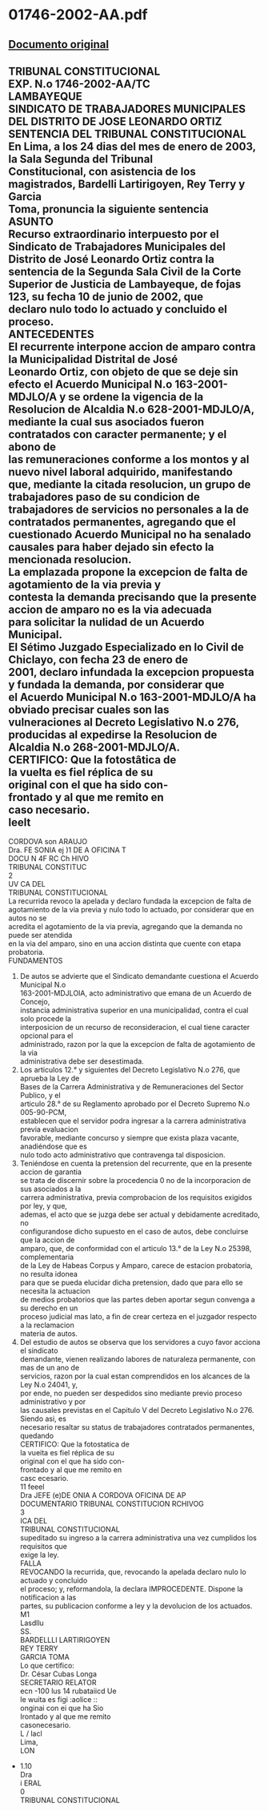 
01746-2002-AA.pdf
=================
  
[Documento original](https://tc.gob.pe/jurisprudencia/2003/01746-2002-AA.pdf)  
---  
TRIBUNAL CONSTITUCIONAL  
EXP. N.o 1746-2002-AA/TC  
LAMBAYEQUE  
SINDICATO DE TRABAJADORES MUNICIPALES  
DEL DISTRITO DE JOSE LEONARDO ORTIZ  
SENTENCIA DEL TRIBUNAL CONSTITUCIONAL  
En Lima, a los 24 dias del mes de enero de 2003, la Sala Segunda del Tribunal  
Constitucional, con asistencia de los magistrados, Bardelli Lartirigoyen, Rey Terry y Garcia  
Toma, pronuncia la siguiente sentencia  
ASUNTO  
Recurso extraordinario interpuesto por el Sindicato de Trabajadores Municipales del  
Distrito de José Leonardo Ortiz contra la sentencia de la Segunda Sala Civil de la Corte  
Superior de Justicia de Lambayeque, de fojas 123, su fecha 10 de junio de 2002, que  
declaro nulo todo lo actuado y concluido el proceso.  
ANTECEDENTES  
El recurrente interpone accion de amparo contra la Municipalidad Distrital de José  
Leonardo Ortiz, con objeto de que se deje sin efecto el Acuerdo Municipal N.o 163-2001-  
MDJLO/A y se ordene la vigencia de la Resolucion de Alcaldia N.o 628-2001-MDJLO/A,  
mediante la cual sus asociados fueron contratados con caracter permanente; y el abono de  
las remuneraciones conforme a los montos y al nuevo nivel laboral adquirido, manifestando  
que, mediante la citada resolucion, un grupo de trabajadores paso de su condicion de  
trabajadores de servicios no personales a la de contratados permanentes, agregando que el  
cuestionado Acuerdo Municipal no ha senalado causales para haber dejado sin efecto la  
mencionada resolucion.  
La emplazada propone la excepcion de falta de agotamiento de la via previa y  
contesta la demanda precisando que la presente accion de amparo no es la via adecuada  
para solicitar la nulidad de un Acuerdo Municipal.  
El Sétimo Juzgado Especializado en lo Civil de Chiclayo, con fecha 23 de enero de  
2001, declaro infundada la excepcion propuesta y fundada la demanda, por considerar que  
el Acuerdo Municipal N.o 163-2001-MDJLO/A ha obviado precisar cuales son las  
vulneraciones al Decreto Legislativo N.o 276, producidas al expedirse la Resolucion de  
Alcaldia N.o 268-2001-MDJLO/A.  
CERTIFICO: Que la fotostâtica de  
la vuelta es fiel réplica de su  
original con el que ha sido con-  
frontado y al que me remito en  
caso necesario.  
leelt  
-  
CORDOVA son ARAUJO  
Dra. FE SONIA ej )1 DE A OFICINA T  
DOCU N 4F RC Ch HIVO  
TRIBUNAL CONSTITUC  
2  
UV CA DEL  
TRIBUNAL CONSTITUCIONAL  
La recurrida revoco la apelada y declaro fundada la excepcion de falta de  
agotamiento de la via previa y nulo todo lo actuado, por considerar que en autos no se  
acredita el agotamiento de la via previa, agregando que la demanda no puede ser atendida  
en la via del amparo, sino en una accion distinta que cuente con etapa probatoria.  
FUNDAMENTOS  
1. De autos se advierte que el Sindicato demandante cuestiona el Acuerdo Municipal N.o  
163-2001-MDJLOIA, acto administrativo que emana de un Acuerdo de Concejo,  
instancia administrativa superior en una municipalidad, contra el cual solo procede la  
interposicion de un recurso de reconsideracion, el cual tiene caracter opcional para el  
administrado, razon por la que la excepcion de falta de agotamiento de la via  
administrativa debe ser desestimada.  
2. Los articulos 12.° y siguientes del Decreto Legislativo N.o 276, que aprueba la Ley de  
Bases de la Carrera Administrativa y de Remuneraciones del Sector Publico, y el  
articulo 28.° de su Reglamento aprobado por el Decreto Supremo N.o 005-90-PCM,  
establecen que el servidor podra ingresar a la carrera administrativa previa evaluacion  
favorable, mediante concurso y siempre que exista plaza vacante, anadiéndose que es  
nulo todo acto administrativo que contravenga tal disposicion.  
3. Teniéndose en cuenta la pretension del recurrente, que en la presente accion de garantia  
se trata de discernir sobre la procedencia 0 no de la incorporacion de sus asociados a la  
carrera administrativa, previa comprobacion de los requisitos exigidos por ley, y que,  
ademas, el acto que se juzga debe ser actual y debidamente acreditado, no  
configurandose dicho supuesto en el caso de autos, debe concluirse que la accion de  
amparo, que, de conformidad con el articulo 13.° de la Ley N.o 25398, complementaria  
de la Ley de Habeas Corpus y Amparo, carece de estacion probatoria, no resulta idonea  
para que se pueda elucidar dicha pretension, dado que para ello se necesita la actuacion  
de medios probatorios que las partes deben aportar segun convenga a su derecho en un  
proceso judicial mas lato, a fin de crear certeza en el juzgador respecto a la reclamacion  
materia de autos.  
4. Del estudio de autos se observa que los servidores a cuyo favor acciona el sindicato  
demandante, vienen realizando labores de naturaleza permanente, con mas de un ano de  
servicios, razon por la cual estan comprendidos en los alcances de la Ley N.o 24041, y,  
por ende, no pueden ser despedidos sino mediante previo proceso administrativo y por  
las causales previstas en el Capitulo V del Decreto Legislativo N.o 276. Siendo asi, es  
necesario resaltar su status de trabajadores contratados permanentes, quedando  
CERTIFICO: Que la fotostatica de  
la vueita es fiel réplica de su  
original con el que ha sido con-  
frontado y al que me remito en  
casc ecesario.  
11 feeel  
Dra JEFE (e)DE ONIA A CORDOVA OFICINA DE AP  
DOCUMENTARIO TRIBUNAL CONSTITUCION RCHIVOG  
3  
ICA DEL  
TRIBUNAL CONSTITUCIONAL  
supeditado su ingreso a la carrera administrativa una vez cumplidos los requisitos que  
exige la ley.  
FALLA  
REVOCANDO la recurrida, que, revocando la apelada declaro nulo lo actuado y concluido  
el proceso; y, reformandola, la declara IMPROCEDENTE. Dispone la notificacion a las  
partes, su publicacion conforme a ley y la devolucion de los actuados.  
M1  
Lasdllu  
SS.  
BARDELLLI LARTIRIGOYEN  
REY TERRY  
GARCIA TOMA  
Lo que certifico:  
Dr. César Cubas Longa  
SECRETARIO RELATOR  
ecn -100 lus 14 rubataiicd Ue  
le wuita es figi :aolice ::  
onginai con ei que ha Sio  
Irontado y al que me remito  
casonecesario.  
L / lacl  
Lima,  
LON  
- 1.10  
Dra  
i ERAL  
0  
TRIBUNAL CONSTITUCIONAL